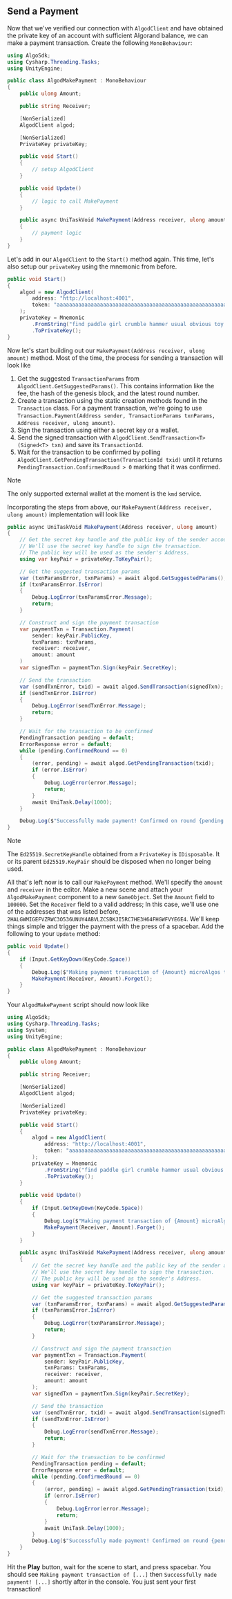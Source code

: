 Send a Payment
--------------

Now that we've verified our connection with `AlgodClient` and have obtained the private key of an account with sufficient Algorand balance, we can make a payment transaction. Create the following `MonoBehaviour`:

```csharp
using AlgoSdk;
using Cysharp.Threading.Tasks;
using UnityEngine;

public class AlgodMakePayment : MonoBehaviour
{
    public ulong Amount;

    public string Receiver;

    [NonSerialized]
    AlgodClient algod;

    [NonSerialized]
    PrivateKey privateKey;

    public void Start()
    {
        // setup AlgodClient
    }

    public void Update()
    {
        // logic to call MakePayment
    }

    public async UniTaskVoid MakePayment(Address receiver, ulong amount)
    {
        // payment logic
    }
}
```

Let's add in our `AlgodClient` to the `Start()` method again. This time, let's also setup our `privateKey` using the mnemonic
from before.

```csharp
public void Start()
{
    algod = new AlgodClient(
        address: "http://localhost:4001",
        token: "aaaaaaaaaaaaaaaaaaaaaaaaaaaaaaaaaaaaaaaaaaaaaaaaaaaaaaaaaaaaaaaa"
    );
    privateKey = Mnemonic
        .FromString("find paddle girl crumble hammer usual obvious toy actual obscure decorate lock bag inmate author valve course ship burger denial sibling tissue nominee above remove")
        .ToPrivateKey();
}
```

Now let's start building out our `MakePayment(Address receiver, ulong amount)` method. Most of the time, the process for sending a transaction will look like
1. Get the suggested `TransactionParams` from `AlgodClient.GetSuggestedParams()`. This contains information like the fee, the hash of the genesis block, and the latest round number.
2. Create a transaction using the static creation methods found in the `Transaction` class. For a payment transaction, we're going to use `Transaction.Payment(Address sender, TransactionParams txnParams, Address receiver, ulong amount)`.
3. Sign the transaction using either a secret key or a wallet.
4. Send the signed transaction with `AlgodClient.SendTransaction<T>(Signed<T> txn)` and save its `TransactionId`.
5. Wait for the transaction to be confirmed by polling `AlgodClient.GetPendingTransaction(TransactionId txid)` until it returns `PendingTransaction.ConfirmedRound > 0` marking that it was confirmed.

> [!Note]
> The only supported external wallet at the moment is the `kmd` service.

Incorporating the steps from above, our `MakePayment(Address receiver, ulong amount)` implementation will look like

```csharp
public async UniTaskVoid MakePayment(Address receiver, ulong amount)
{
    // Get the secret key handle and the public key of the sender account.
    // We'll use the secret key handle to sign the transaction.
    // The public key will be used as the sender's Address.
    using var keyPair = privateKey.ToKeyPair();

    // Get the suggested transaction params
    var (txnParamsError, txnParams) = await algod.GetSuggestedParams();
    if (txnParamsError.IsError)
    {
        Debug.LogError(txnParamsError.Message);
        return;
    }

    // Construct and sign the payment transaction
    var paymentTxn = Transaction.Payment(
        sender: keyPair.PublicKey,
        txnParams: txnParams,
        receiver: receiver,
        amount: amount
    )
    var signedTxn = paymentTxn.Sign(keyPair.SecretKey);

    // Send the transaction
    var (sendTxnError, txid) = await algod.SendTransaction(signedTxn);
    if (sendTxnError.IsError)
    {
        Debug.LogError(sendTxnError.Message);
        return;
    }

    // Wait for the transaction to be confirmed
    PendingTransaction pending = default;
    ErrorResponse error = default;
    while (pending.ConfirmedRound == 0)
    {
        (error, pending) = await algod.GetPendingTransaction(txid);
        if (error.IsError)
        {
            Debug.LogError(error.Message);
            return;
        }
        await UniTask.Delay(1000);
    }

    Debug.Log($"Successfully made payment! Confirmed on round {pending.ConfirmedRound}");
}
```

> [!Note]
> The `Ed25519.SecretKeyHandle` obtained from a `PrivateKey` is `IDisposable`.
> It or its parent `Ed25519.KeyPair` should be disposed when no longer being used.

All that's left now is to call our `MakePayment` method. We'll specify the `amount` and `receiver` in the editor. Make a new scene
and attach your `AlgodMakePayment` component to a new `GameObject`. Set the `Amount` field to `100000`.
Set the `Receiver` field to a valid address; In this case, we'll use one of the addresses that was listed before,
`2HALGWMIGEFVZRWC3O536UNUY4ABVLZCSBKJI5RC7HE3H64FHGWFVYE6E4`. We'll keep things simple and trigger the payment with the
press of a spacebar. Add the following to your `Update` method:

```csharp
public void Update()
{
    if (Input.GetKeyDown(KeyCode.Space))
    {
        Debug.Log($"Making payment transaction of {Amount} microAlgos to account {Receiver}");
        MakePayment(Receiver, Amount).Forget();
    }
}
```

Your `AlgodMakePayment` script should now look like

```csharp
using AlgoSdk;
using Cysharp.Threading.Tasks;
using System;
using UnityEngine;

public class AlgodMakePayment : MonoBehaviour
{
    public ulong Amount;

    public string Receiver;

    [NonSerialized]
    AlgodClient algod;

    [NonSerialized]
    PrivateKey privateKey;

    public void Start()
    {
        algod = new AlgodClient(
            address: "http://localhost:4001",
            token: "aaaaaaaaaaaaaaaaaaaaaaaaaaaaaaaaaaaaaaaaaaaaaaaaaaaaaaaaaaaaaaaa"
        );
        privateKey = Mnemonic
            .FromString("find paddle girl crumble hammer usual obvious toy actual obscure decorate lock bag inmate author valve course ship burger denial sibling tissue nominee above remove")
            .ToPrivateKey();
    }

    public void Update()
    {
        if (Input.GetKeyDown(KeyCode.Space))
        {
            Debug.Log($"Making payment transaction of {Amount} microAlgos to account {Receiver}");
            MakePayment(Receiver, Amount).Forget();
        }
    }

    public async UniTaskVoid MakePayment(Address receiver, ulong amount)
    {
        // Get the secret key handle and the public key of the sender account.
        // We'll use the secret key handle to sign the transaction.
        // The public key will be used as the sender's Address.
        using var keyPair = privateKey.ToKeyPair();

        // Get the suggested transaction params
        var (txnParamsError, txnParams) = await algod.GetSuggestedParams();
        if (txnParamsError.IsError)
        {
            Debug.LogError(txnParamsError.Message);
            return;
        }

        // Construct and sign the payment transaction
        var paymentTxn = Transaction.Payment(
            sender: keyPair.PublicKey,
            txnParams: txnParams,
            receiver: receiver,
            amount: amount
        );
        var signedTxn = paymentTxn.Sign(keyPair.SecretKey);

        // Send the transaction
        var (sendTxnError, txid) = await algod.SendTransaction(signedTxn);
        if (sendTxnError.IsError)
        {
            Debug.LogError(sendTxnError.Message);
            return;
        }

        // Wait for the transaction to be confirmed
        PendingTransaction pending = default;
        ErrorResponse error = default;
        while (pending.ConfirmedRound == 0)
        {
            (error, pending) = await algod.GetPendingTransaction(txid);
            if (error.IsError)
            {
                Debug.LogError(error.Message);
                return;
            }
            await UniTask.Delay(1000);
        }
        Debug.Log($"Successfully made payment! Confirmed on round {pending.ConfirmedRound}");
    }
}
```

Hit the **Play** button, wait for the scene to start, and press spacebar. You should see `Making payment transaction of [...]` then  `Successfully made payment! [...]` shortly after in the console. You just sent your first transaction!
